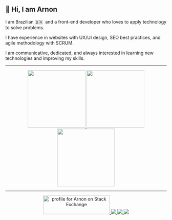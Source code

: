 ## 👋 Hi, I am Arnon

I am Brazilian 🇧🇷 &nbsp;and a front-end developer who loves to apply technology to solve problems.

I have experience in websites with UX/UI design, SEO best practices, and agile methodology with SCRUM.

I am communicative, dedicated, and always interested in learning new technologies and improving my skills.

<hr>

<center>
<a href="#">
  <img height="180" src="https://github-readme-stats.vercel.app/api/top-langs/?username=arnonrdp&hide_title=true&layout=compact&langs_count=8&theme=chartreuse-dark&role=OWNER" />
</a>
<a href="#">
  <img height="180" src="https://streak-stats.demolab.com/?user=arnonrdp&theme=dark&background=000000" />
</a>
<a href="#">
  <img height="180" src="https://github-readme-stats.vercel.app/api?username=arnonrdp&show_icons=true&hide_title=true&count_private=true&theme=chartreuse-dark" />
</a>
  
<hr>

<a href="https://stackexchange.com/users/10520312/arnon" target="_blank">
  <img src="https://stackexchange.com/users/flair/10520312.png" width="208" height="58" alt="profile for Arnon on Stack Exchange" title="profile for Arnon on Stack Exchange" />
</a>  
<a href="https://codepen.io/arnonrdp" target="_blank">
  <img src="https://img.shields.io/badge/-CodePen-black?logo=codepen&style=for-the-badge" />
</a>
<a href="https://www.freecodecamp.org/arnon" target="_blank">
  <img src="https://img.shields.io/freecodecamp/points/arnon?label=freeCodeCamp&logo=freecodecamp&style=for-the-badge" />
</a>
<a href="https://www.hackerrank.com/arnonrdp" target="_blank">
  <img src="https://img.shields.io/badge/-HackerRank%20-black?logo=hackerrank&style=for-the-badge" />
</a>
</center>
